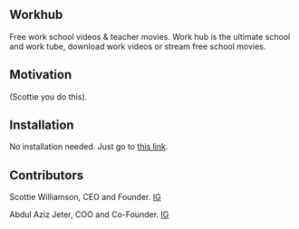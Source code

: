 ## Workhub

Free work school videos & teacher movies. Work hub is the ultimate school and work tube,
download work videos or stream free school movies.

## Motivation

(Scottie you do this).

## Installation

No installation needed. Just go to [this link](https://workhubnetwork.github.io/index.html).

## Contributors

Scottie Williamson, CEO and Founder. [IG](https://www.instagram.com/scottie_will2/)

Abdul Aziz Jeter, COO and Co-Founder. [IG](https://www.instagram.com/spooky.dul/)
